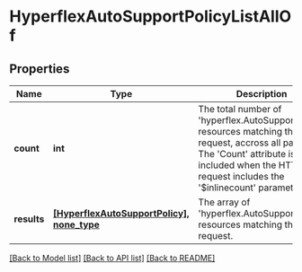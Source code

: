 # HyperflexAutoSupportPolicyListAllOf

## Properties
Name | Type | Description | Notes
------------ | ------------- | ------------- | -------------
**count** | **int** | The total number of &#39;hyperflex.AutoSupportPolicy&#39; resources matching the request, accross all pages. The &#39;Count&#39; attribute is included when the HTTP GET request includes the &#39;$inlinecount&#39; parameter. | [optional] 
**results** | [**[HyperflexAutoSupportPolicy], none_type**](HyperflexAutoSupportPolicy.md) | The array of &#39;hyperflex.AutoSupportPolicy&#39; resources matching the request. | [optional] 

[[Back to Model list]](../README.md#documentation-for-models) [[Back to API list]](../README.md#documentation-for-api-endpoints) [[Back to README]](../README.md)


